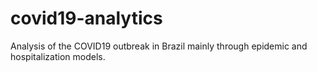 # covid19-analytics
Analysis of the COVID19 outbreak in Brazil mainly through epidemic and hospitalization models.

